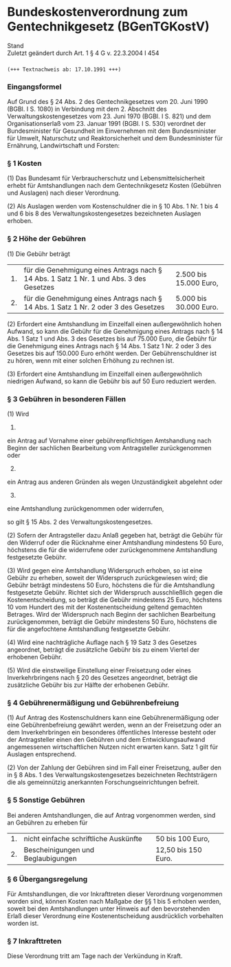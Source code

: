 Bundeskostenverordnung zum Gentechnikgesetz (BGenTGKostV)
=========================================================

Stand  
Zuletzt geändert durch Art. 1 § 4 G v. 22.3.2004 I 454

### 

```
(+++ Textnachweis ab: 17.10.1991 +++)
```

### Eingangsformel

Auf Grund des § 24 Abs. 2 des Gentechnikgesetzes vom 20. Juni 1990 (BGBl. I S. 1080) in Verbindung mit dem 2. Abschnitt des Verwaltungskostengesetzes vom 23. Juni 1970 (BGBl. I S. 821) und dem Organisationserlaß vom 23. Januar 1991 (BGBl. I S. 530) verordnet der Bundesminister für Gesundheit im Einvernehmen mit dem Bundesminister für Umwelt, Naturschutz und Reaktorsicherheit und dem Bundesminister für Ernährung, Landwirtschaft und Forsten:

### § 1 Kosten

(1) Das Bundesamt für Verbraucherschutz und Lebensmittelsicherheit erhebt für Amtshandlungen nach dem Gentechnikgesetz Kosten (Gebühren und Auslagen) nach dieser Verordnung.

(2) Als Auslagen werden vom Kostenschuldner die in § 10 Abs. 1 Nr. 1 bis 4 und 6 bis 8 des Verwaltungskostengesetzes bezeichneten Auslagen erhoben.

### § 2 Höhe der Gebühren

(1) Die Gebühr beträgt

|     |                                                                                         |                        |
|-----|-----------------------------------------------------------------------------------------|------------------------|
| 1.  | für die Genehmigung eines Antrags nach § 14 Abs. 1 Satz 1 Nr. 1 und Abs. 3 des Gesetzes | 2.500 bis 15.000 Euro, |
| 2.  | für die Genehmigung eines Antrags nach § 14 Abs. 1 Satz 1 Nr. 2 oder 3 des Gesetzes     | 5.000 bis 30.000 Euro. |

(2) Erfordert eine Amtshandlung im Einzelfall einen außergewöhnlich hohen Aufwand, so kann die Gebühr für die Genehmigung eines Antrags nach § 14 Abs. 1 Satz 1 und Abs. 3 des Gesetzes bis auf 75.000 Euro, die Gebühr für die Genehmigung eines Antrags nach § 14 Abs. 1 Satz 1 Nr. 2 oder 3 des Gesetzes bis auf 150.000 Euro erhöht werden. Der Gebührenschuldner ist zu hören, wenn mit einer solchen Erhöhung zu rechnen ist.

(3) Erfordert eine Amtshandlung im Einzelfall einen außergewöhnlich niedrigen Aufwand, so kann die Gebühr bis auf 50 Euro reduziert werden.

### § 3 Gebühren in besonderen Fällen

(1) Wird

1.  
ein Antrag auf Vornahme einer gebührenpflichtigen Amtshandlung nach Beginn der sachlichen Bearbeitung vom Antragsteller zurückgenommen oder

2.  
ein Antrag aus anderen Gründen als wegen Unzuständigkeit abgelehnt oder

3.  
eine Amtshandlung zurückgenommen oder widerrufen,

so gilt § 15 Abs. 2 des Verwaltungskostengesetzes.

(2) Sofern der Antragsteller dazu Anlaß gegeben hat, beträgt die Gebühr für den Widerruf oder die Rücknahme einer Amtshandlung mindestens 50 Euro, höchstens die für die widerrufene oder zurückgenommene Amtshandlung festgesetzte Gebühr.

(3) Wird gegen eine Amtshandlung Widerspruch erhoben, so ist eine Gebühr zu erheben, soweit der Widerspruch zurückgewiesen wird; die Gebühr beträgt mindestens 50 Euro, höchstens die für die Amtshandlung festgesetzte Gebühr. Richtet sich der Widerspruch ausschließlich gegen die Kostenentscheidung, so beträgt die Gebühr mindestens 25 Euro, höchstens 10 vom Hundert des mit der Kostenentscheidung geltend gemachten Betrages. Wird der Widerspruch nach Beginn der sachlichen Bearbeitung zurückgenommen, beträgt die Gebühr mindestens 50 Euro, höchstens die für die angefochtene Amtshandlung festgesetzte Gebühr.

(4) Wird eine nachträgliche Auflage nach § 19 Satz 3 des Gesetzes angeordnet, beträgt die zusätzliche Gebühr bis zu einem Viertel der erhobenen Gebühr.

(5) Wird die einstweilige Einstellung einer Freisetzung oder eines Inverkehrbringens nach § 20 des Gesetzes angeordnet, beträgt die zusätzliche Gebühr bis zur Hälfte der erhobenen Gebühr.

### § 4 Gebührenermäßigung und Gebührenbefreiung

(1) Auf Antrag des Kostenschuldners kann eine Gebührenermäßigung oder eine Gebührenbefreiung gewährt werden, wenn an der Freisetzung oder an dem Inverkehrbringen ein besonderes öffentliches Interesse besteht oder der Antragsteller einen den Gebühren und dem Entwicklungsaufwand angemessenen wirtschaftlichen Nutzen nicht erwarten kann. Satz 1 gilt für Auslagen entsprechend.

(2) Von der Zahlung der Gebühren sind im Fall einer Freisetzung, außer den in § 8 Abs. 1 des Verwaltungskostengesetzes bezeichneten Rechtsträgern die als gemeinnützig anerkannten Forschungseinrichtungen befreit.

### § 5 Sonstige Gebühren

Bei anderen Amtshandlungen, die auf Antrag vorgenommen werden, sind an Gebühren zu erheben für

|     |                                       |                     |
|-----|---------------------------------------|---------------------|
| 1.  | nicht einfache schriftliche Auskünfte | 50 bis 100 Euro,    |
| 2.  | Bescheinigungen und Beglaubigungen    | 12,50 bis 150 Euro. |

### § 6 Übergangsregelung

Für Amtshandlungen, die vor Inkrafttreten dieser Verordnung vorgenommen worden sind, können Kosten nach Maßgabe der §§ 1 bis 5 erhoben werden, soweit bei den Amtshandlungen unter Hinweis auf den bevorstehenden Erlaß dieser Verordnung eine Kostenentscheidung ausdrücklich vorbehalten worden ist.

### § 7 Inkrafttreten

Diese Verordnung tritt am Tage nach der Verkündung in Kraft.
